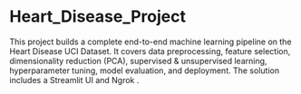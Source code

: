 # Heart_Disease_Project
This project builds a complete end-to-end machine learning pipeline on the Heart Disease UCI Dataset. It covers data preprocessing, feature selection, dimensionality reduction (PCA), supervised &amp; unsupervised learning, hyperparameter tuning, model evaluation, and deployment. The solution includes a Streamlit UI and Ngrok .
